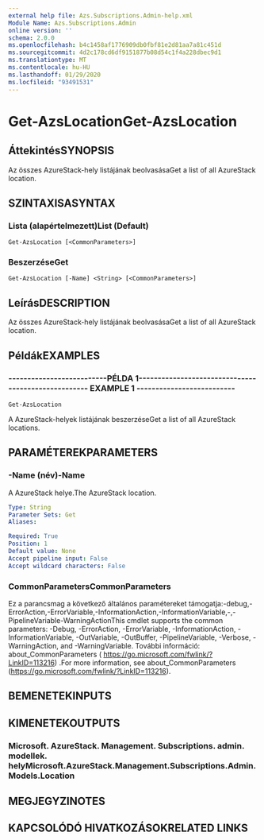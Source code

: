 ```yaml
---
external help file: Azs.Subscriptions.Admin-help.xml
Module Name: Azs.Subscriptions.Admin
online version: ''
schema: 2.0.0
ms.openlocfilehash: b4c1458af1776909db0fbf81e2d81aa7a81c451d
ms.sourcegitcommit: 4d2c178cd6df9151877b08d54c1f4a228dbec9d1
ms.translationtype: MT
ms.contentlocale: hu-HU
ms.lasthandoff: 01/29/2020
ms.locfileid: "93491531"
---
```

# <span data-ttu-id="6a859-101">Get-AzsLocation</span><span class="sxs-lookup"><span data-stu-id="6a859-101">Get-AzsLocation</span></span>

## <span data-ttu-id="6a859-102">Áttekintés</span><span class="sxs-lookup"><span data-stu-id="6a859-102">SYNOPSIS</span></span>
<span data-ttu-id="6a859-103">Az összes AzureStack-hely listájának beolvasása</span><span class="sxs-lookup"><span data-stu-id="6a859-103">Get a list of all AzureStack location.</span></span>

## <span data-ttu-id="6a859-104">SZINTAXISA</span><span class="sxs-lookup"><span data-stu-id="6a859-104">SYNTAX</span></span>

### <span data-ttu-id="6a859-105">Lista (alapértelmezett)</span><span class="sxs-lookup"><span data-stu-id="6a859-105">List (Default)</span></span>
```
Get-AzsLocation [<CommonParameters>]
```

### <span data-ttu-id="6a859-106">Beszerzése</span><span class="sxs-lookup"><span data-stu-id="6a859-106">Get</span></span>
```
Get-AzsLocation [-Name] <String> [<CommonParameters>]
```

## <span data-ttu-id="6a859-107">Leírás</span><span class="sxs-lookup"><span data-stu-id="6a859-107">DESCRIPTION</span></span>
<span data-ttu-id="6a859-108">Az összes AzureStack-hely listájának beolvasása</span><span class="sxs-lookup"><span data-stu-id="6a859-108">Get a list of all AzureStack location.</span></span>

## <span data-ttu-id="6a859-109">Példák</span><span class="sxs-lookup"><span data-stu-id="6a859-109">EXAMPLES</span></span>

### <span data-ttu-id="6a859-110">--------------------------PÉLDA 1--------------------------</span><span class="sxs-lookup"><span data-stu-id="6a859-110">-------------------------- EXAMPLE 1 --------------------------</span></span>
```
Get-AzsLocation
```

<span data-ttu-id="6a859-111">A AzureStack-helyek listájának beszerzése</span><span class="sxs-lookup"><span data-stu-id="6a859-111">Get a list of all AzureStack locations.</span></span>

## <span data-ttu-id="6a859-112">PARAMÉTEREK</span><span class="sxs-lookup"><span data-stu-id="6a859-112">PARAMETERS</span></span>

### <span data-ttu-id="6a859-113">-Name (név)</span><span class="sxs-lookup"><span data-stu-id="6a859-113">-Name</span></span>
<span data-ttu-id="6a859-114">A AzureStack helye.</span><span class="sxs-lookup"><span data-stu-id="6a859-114">The AzureStack location.</span></span>

```yaml
Type: String
Parameter Sets: Get
Aliases: 

Required: True
Position: 1
Default value: None
Accept pipeline input: False
Accept wildcard characters: False
```

### <span data-ttu-id="6a859-115">CommonParameters</span><span class="sxs-lookup"><span data-stu-id="6a859-115">CommonParameters</span></span>
<span data-ttu-id="6a859-116">Ez a parancsmag a következő általános paramétereket támogatja:-debug,-ErrorAction,-ErrorVariable,-InformationAction,-InformationVariable,-,-PipelineVariable-WarningAction</span><span class="sxs-lookup"><span data-stu-id="6a859-116">This cmdlet supports the common parameters: -Debug, -ErrorAction, -ErrorVariable, -InformationAction, -InformationVariable, -OutVariable, -OutBuffer, -PipelineVariable, -Verbose, -WarningAction, and -WarningVariable.</span></span> <span data-ttu-id="6a859-117">További információ: about_CommonParameters ( https://go.microsoft.com/fwlink/?LinkID=113216) .</span><span class="sxs-lookup"><span data-stu-id="6a859-117">For more information, see about_CommonParameters (https://go.microsoft.com/fwlink/?LinkID=113216).</span></span>

## <span data-ttu-id="6a859-118">BEMENETEK</span><span class="sxs-lookup"><span data-stu-id="6a859-118">INPUTS</span></span>

## <span data-ttu-id="6a859-119">KIMENETEK</span><span class="sxs-lookup"><span data-stu-id="6a859-119">OUTPUTS</span></span>

### <span data-ttu-id="6a859-120">Microsoft. AzureStack. Management. Subscriptions. admin. modellek. hely</span><span class="sxs-lookup"><span data-stu-id="6a859-120">Microsoft.AzureStack.Management.Subscriptions.Admin.Models.Location</span></span>

## <span data-ttu-id="6a859-121">MEGJEGYZI</span><span class="sxs-lookup"><span data-stu-id="6a859-121">NOTES</span></span>

## <span data-ttu-id="6a859-122">KAPCSOLÓDÓ HIVATKOZÁSOK</span><span class="sxs-lookup"><span data-stu-id="6a859-122">RELATED LINKS</span></span>

